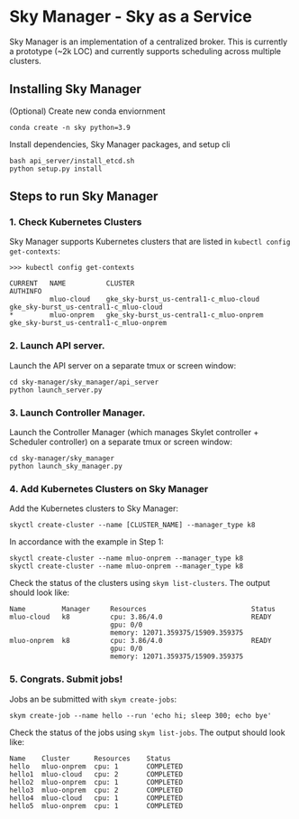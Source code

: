 # Sky Manager - Sky as a Service

Sky Manager is an implementation of a centralized broker. This is currently a prototype (~2k LOC) and currently supports scheduling across multiple clusters.

## Installing Sky Manager

(Optional) Create new conda enviornment

```
conda create -n sky python=3.9
```

Install dependencies, Sky Manager packages, and setup cli

```
bash api_server/install_etcd.sh
python setup.py install
```

## Steps to run Sky Manager

### 1. Check Kubernetes Clusters

Sky Manager supports Kubernetes clusters that are listed in `kubectl config get-contexts`:

```
>>> kubectl config get-contexts

CURRENT   NAME          CLUSTER                                   AUTHINFO                               
          mluo-cloud    gke_sky-burst_us-central1-c_mluo-cloud    gke_sky-burst_us-central1-c_mluo-cloud    
*         mluo-onprem   gke_sky-burst_us-central1-c_mluo-onprem   gke_sky-burst_us-central1-c_mluo-onprem   
```

### 2. Launch API server.

Launch the API server on a separate tmux or screen window:

```
cd sky-manager/sky_manager/api_server
python launch_server.py
```

### 3. Launch Controller Manager.

Launch the Controller Manager (which manages Skylet controller + Scheduler controller) on a separate tmux or screen window:

```
cd sky-manager/sky_manager
python launch_sky_manager.py
```

### 4. Add Kubernetes Clusters on Sky Manager

Add the Kubernetes clusters to Sky Manager:

```
skyctl create-cluster --name [CLUSTER_NAME] --manager_type k8
```

In accordance with the example in Step 1:
```
skyctl create-cluster --name mluo-onprem --manager_type k8
skyctl create-cluster --name mluo-onprem --manager_type k8
```

Check the status of the clusters using `skym list-clusters`. The output should look like:
```
Name         Manager     Resources                          Status
mluo-cloud   k8          cpu: 3.86/4.0                      READY
                         gpu: 0/0
                         memory: 12071.359375/15909.359375
mluo-onprem  k8          cpu: 3.86/4.0                      READY
                         gpu: 0/0
                         memory: 12071.359375/15909.359375
```

### 5. Congrats. Submit jobs!

Jobs an be submitted with `skym create-jobs`:

```
skym create-job --name hello --run 'echo hi; sleep 300; echo bye'
```

Check the status of the jobs using `skym list-jobs`. The output should look like:

```
Name    Cluster      Resources    Status
hello   mluo-onprem  cpu: 1       COMPLETED
hello1  mluo-cloud   cpu: 2       COMPLETED
hello2  mluo-onprem  cpu: 1       COMPLETED
hello3  mluo-onprem  cpu: 2       COMPLETED
hello4  mluo-cloud   cpu: 1       COMPLETED
hello5  mluo-onprem  cpu: 1       COMPLETED
```


